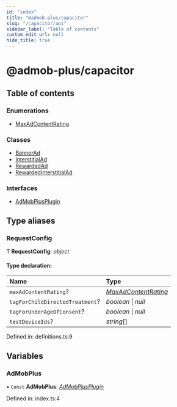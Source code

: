 ```yaml
---
id: "index"
title: "@admob-plus/capacitor"
slug: "/capacitor/api"
sidebar_label: "Table of contents"
custom_edit_url: null
hide_title: true
---
```


# @admob-plus/capacitor

## Table of contents

### Enumerations

- [MaxAdContentRating](enums/maxadcontentrating.md)

### Classes

- [BannerAd](classes/bannerad.md)
- [InterstitialAd](classes/interstitialad.md)
- [RewardedAd](classes/rewardedad.md)
- [RewardedInterstitialAd](classes/rewardedinterstitialad.md)

### Interfaces

- [AdMobPlusPlugin](interfaces/admobplusplugin.md)

## Type aliases

### RequestConfig

Ƭ **RequestConfig**: *object*

#### Type declaration:

Name | Type |
:------ | :------ |
`maxAdContentRating`? | [*MaxAdContentRating*](enums/maxadcontentrating.md) |
`tagForChildDirectedTreatment`? | *boolean* \| *null* |
`tagForUnderAgeOfConsent`? | *boolean* \| *null* |
`testDeviceIds`? | *string*[] |

Defined in: definitions.ts:9

## Variables

### AdMobPlus

• `Const` **AdMobPlus**: [*AdMobPlusPlugin*](interfaces/admobplusplugin.md)

Defined in: index.ts:4
